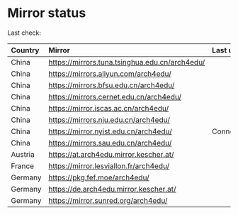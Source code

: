 <script src="./time.js"></script>
# Mirror status
Last check: <script type="text/javascript">localize(1729129462.2532518);</script>

|Country|Mirror|Last update|
|:------|:-----|:----------|
|China|https://mirrors.tuna.tsinghua.edu.cn/arch4edu/|<script type="text/javascript">localize(1729104222);</script>|
|China|https://mirrors.aliyun.com/arch4edu/|<script type="text/javascript">localize(1729104222);</script>|
|China|https://mirrors.bfsu.edu.cn/arch4edu/|<script type="text/javascript">localize(1729104222);</script>|
|China|https://mirrors.cernet.edu.cn/arch4edu/|<script type="text/javascript">localize(1729104222);</script>|
|China|https://mirror.iscas.ac.cn/arch4edu/|<script type="text/javascript">localize(1729060993);</script>|
|China|https://mirrors.nju.edu.cn/arch4edu/|<script type="text/javascript">localize(1729017807);</script>|
|China|https://mirror.nyist.edu.cn/arch4edu/|ConnectionError|
|China|https://mirrors.sau.edu.cn/arch4edu/|<script type="text/javascript">localize(1729017807);</script>|
|Austria|https://at.arch4edu.mirror.kescher.at/|<script type="text/javascript">localize(1729104222);</script>|
|France|https://mirror.lesviallon.fr/arch4edu/|<script type="text/javascript">localize(1729104222);</script>|
|Germany|https://pkg.fef.moe/arch4edu/|<script type="text/javascript">localize(1729104222);</script>|
|Germany|https://de.arch4edu.mirror.kescher.at/|<script type="text/javascript">localize(1729104222);</script>|
|Germany|https://mirror.sunred.org/arch4edu/|<script type="text/javascript">localize(1729104222);</script>|

<script src="./tablefilter/tablefilter.js"></script>
<script src="./table.js"></script>